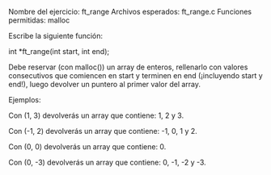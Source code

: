 Nombre del ejercicio: ft_range
Archivos esperados: ft_range.c
Funciones permitidas: malloc

Escribe la siguiente función:

int	*ft_range(int start, int end);

Debe reservar (con malloc()) un array de enteros, rellenarlo con valores consecutivos que comiencen en start y terminen en end (¡incluyendo start y end!), luego devolver un puntero al primer valor del array.

Ejemplos:

Con (1, 3) devolverás un array que contiene: 1, 2 y 3.

Con (-1, 2) devolverás un array que contiene: -1, 0, 1 y 2.

Con (0, 0) devolverás un array que contiene: 0.

Con (0, -3) devolverás un array que contiene: 0, -1, -2 y -3.